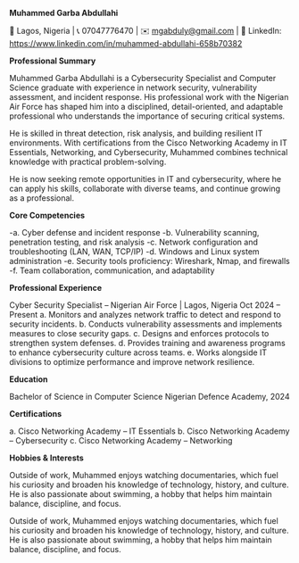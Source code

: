 
**Muhammed Garba Abdullahi**

📍 Lagos, Nigeria | 📞 07047776470 | ✉️ mgabduly@gmail.com | 🔗 LinkedIn: https://www.linkedin.com/in/muhammed-abdullahi-658b70382


**Professional Summary**

Muhammed Garba Abdullahi is a Cybersecurity Specialist and Computer Science graduate with experience in network security, vulnerability assessment, and incident response. His professional work with the Nigerian Air Force has shaped him into a disciplined, detail-oriented, and adaptable professional who understands the importance of securing critical systems.

He is skilled in threat detection, risk analysis, and building resilient IT environments. With certifications from the Cisco Networking Academy in IT Essentials, Networking, and Cybersecurity, Muhammed combines technical knowledge with practical problem-solving.

He is now seeking remote opportunities in IT and cybersecurity, where he can apply his skills, collaborate with diverse teams, and continue growing as a professional.

**Core Competencies**

-a. Cyber defense and incident response
-b. Vulnerability scanning, penetration testing, and risk analysis
-c. Network configuration and troubleshooting (LAN, WAN, TCP/IP)
-d. Windows and Linux system administration
-e. Security tools proficiency: Wireshark, Nmap, and firewalls
-f. Team collaboration, communication, and adaptability

**Professional Experience**

Cyber Security Specialist – Nigerian Air Force | Lagos, Nigeria
Oct 2024 – Present
a. Monitors and analyzes network traffic to detect and respond to security incidents.
b. Conducts vulnerability assessments and implements measures to close security gaps.
c. Designs and enforces protocols to strengthen system defenses.
d. Provides training and awareness programs to enhance cybersecurity culture across teams.
e. Works alongside IT divisions to optimize performance and improve network resilience.

**Education**

Bachelor of Science in Computer Science
Nigerian Defence Academy, 2024

**Certifications**

a. Cisco Networking Academy – IT Essentials
b. Cisco Networking Academy – Cybersecurity
c. Cisco Networking Academy – Networking

**Hobbies & Interests**

Outside of work, Muhammed enjoys watching documentaries, which fuel his curiosity and broaden his knowledge of technology, history, and culture. He is also passionate about swimming, a hobby that helps him maintain balance, discipline, and focus.

Outside of work, Muhammed enjoys watching documentaries, which fuel his curiosity and broaden his knowledge of technology, history, and culture. He is also passionate about swimming, a hobby that helps him maintain balance, discipline, and focus.
